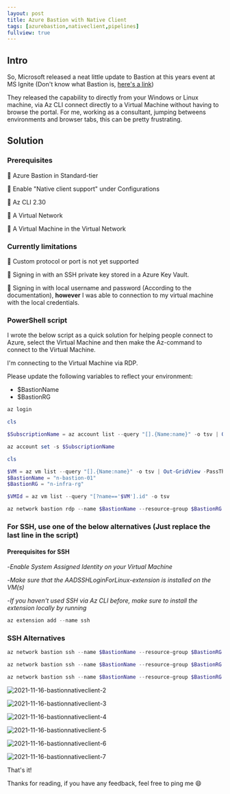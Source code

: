 ```yaml
---
layout: post
title: Azure Bastion with Native Client
tags: [azurebastion,nativeclient,pipelines]
fullview: true
---
```

## Intro

So, Microsoft released a neat little update to Bastion at this years event at MS Ignite (Don't know what Bastion is, [here's a link](https://docs.microsoft.com/en-us/azure/bastion/bastion-overview))

They released the capability to directly from your Windows or Linux machine, via Az CLI connect directly to a Virtual Machine without having to browse the portal.
For me, working as a consultant, jumping betweens environments and browser tabs, this can be pretty frustrating.

## Solution

### Prerequisites

📌 Azure Bastion in Standard-tier

📌 Enable "Native client support" under Configurations

📌 Az CLI 2.30

📌 A Virtual Network

📌 A Virtual Machine in the Virtual Network

### Currently limitations

📌 Custom protocol or port is not yet supported

📌 Signing in with an SSH private key stored in a Azure Key Vault.

📌 Signing in with local username and password (According to the documentation), **however** I was able to connection to my virtual machine with the local credentials.

### PowerShell script

I wrote the below script as a quick solution for helping people connect to Azure, select the Virtual Machine and then make the Az-command to connect to the Virtual Machine.

I'm connecting to the Virtual Machine via RDP.

Please update the following variables to reflect your environment:

* $BastionName
* $BastionRG

``` PowerShell
az login

cls

$SubscriptionName = az account list --query "[].{Name:name}" -o tsv | Out-GridView -PassThru

az account set -s $SubscriptionName

cls

$VM = az vm list --query "[].{Name:name}" -o tsv | Out-GridView -PassThru
$BastionName = "n-bastion-01"
$BastionRG = "n-infra-rg"

$VMId = az vm list --query "[?name=='$VM'].id" -o tsv

az network bastion rdp --name $BastionName --resource-group $BastionRG --target-resource-id $VMId
```

### For SSH, use one of the below alternatives (Just replace the last line in the script)

#### **Prerequisites for SSH**

-*Enable System Assigned Identity on your Virtual Machine*

-*Make sure that the AADSSHLoginForLinux-extension is installed on the VM(s)*

-*If you haven't used SSH via Az CLI before, make sure to install the extension locally by running*

``` PowerShell
az extension add --name ssh
```

### SSH Alternatives

``` PowerShell
az network bastion ssh --name $BastionName --resource-group $BastionRG --target-resource-id $VMId --auth-type "AAD"
```

``` PowerShell
az network bastion ssh --name $BastionName --resource-group $BastionRG --target-resource-id $VMId --auth-type "ssh-key" --username "xyz" --ssh-key "C:\filepath\sshkey.pem"
```

``` PowerShell
az network bastion ssh --name $BastionName --resource-group $BastionRG --target-resource-id $VMId --auth-type "password" --username "xyz"
```

![2021-11-16-bastionnativeclient-2](https://raw.githubusercontent.com/egullbrandsson/egullbrandsson.github.io/master/assets/media/2021-11-16-bastionnativeclient/2021-11-16-bastionnativeclient-2.png)

![2021-11-16-bastionnativeclient-3](https://raw.githubusercontent.com/egullbrandsson/egullbrandsson.github.io/master/assets/media/2021-11-16-bastionnativeclient/2021-11-16-bastionnativeclient-3.png)

![2021-11-16-bastionnativeclient-4](https://raw.githubusercontent.com/egullbrandsson/egullbrandsson.github.io/master/assets/media/2021-11-16-bastionnativeclient/2021-11-16-bastionnativeclient-4.png)

![2021-11-16-bastionnativeclient-5](https://raw.githubusercontent.com/egullbrandsson/egullbrandsson.github.io/master/assets/media/2021-11-16-bastionnativeclient/2021-11-16-bastionnativeclient-5.png)

![2021-11-16-bastionnativeclient-6](https://raw.githubusercontent.com/egullbrandsson/egullbrandsson.github.io/master/assets/media/2021-11-16-bastionnativeclient/2021-11-16-bastionnativeclient-6.png)

![2021-11-16-bastionnativeclient-7](https://raw.githubusercontent.com/egullbrandsson/egullbrandsson.github.io/master/assets/media/2021-11-16-bastionnativeclient/2021-11-16-bastionnativeclient-7.png)

That's it!

Thanks for reading, if you have any feedback, feel free to ping me 😄
